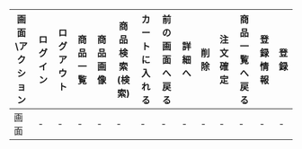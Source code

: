 
 |画面\アクション|ログイン|ログアウト|商品一覧|商品画像|商品検索(検索)|カートに入れる|前の画面へ戻る|詳細へ|削除|注文確定|商品一覧へ戻る|登録情報|登録|
 |-|-|-|-|-|-|-|-|-|-|-|-|-|-|
 |画面|-|-|-|-|-|-|-|-|-|-|-|-|-|

<style>
 font-size: 50%;
</style>
